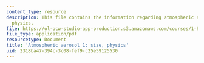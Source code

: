 ```yaml
---
content_type: resource
description: This file contains the information regarding atmospheric aerosol 1-size,
  physics.
file: https://ol-ocw-studio-app-production.s3.amazonaws.com/courses/1-84j-atmospheric-chemistry-fall-2013/2318ba47394c3c08fef9c25e59125530_MIT1_84JF13_Lec17_arosls.pdf
file_type: application/pdf
resourcetype: Document
title: 'Atmospheric aerosol 1: size, physics'
uid: 2318ba47-394c-3c08-fef9-c25e59125530
---
```

